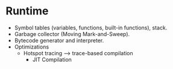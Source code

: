 # Runtime #

  * Symbol tables (variables, functions, built-in functions), stack.
  * Garbage collector (Moving Mark-and-Sweep).
  * Bytecode generator and interpreter.
  * Optimizations
    * Hotspot tracing --> trace-based compilation
      * JIT Compilation